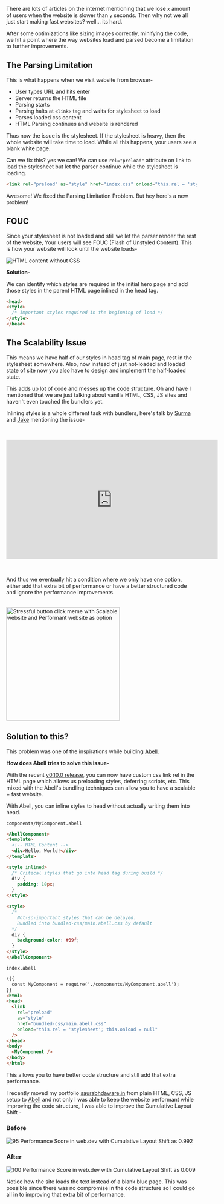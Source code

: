 There are lots of articles on the internet mentioning that we lose `x` amount of users when the website is slower than `y` seconds. Then why not we all just start making fast websites? well... its hard. 

After some optimizations like sizing images correctly, minifying the code, we hit a point where the way websites load and parsed become a limitation to further improvements.

## The Parsing Limitation

This is what happens when we visit website from browser-
- User types URL and hits enter
- Server returns the HTML file
- Parsing starts
- Parsing halts at `<link>` tag and waits for stylesheet to load
- Parses loaded css content
- HTML Parsing continues and website is rendered

Thus now the issue is the stylesheet. If the stylesheet is heavy, then the whole website will take time to load. While all this happens, your users see a blank white page.

Can we fix this? yes we can! We can use `rel="preload"` attribute on link to load the stylesheet but let the parser continue while the stylesheet is loading.

```html
<link rel="preload" as="style" href="index.css" onload="this.rel = 'stylesheet'; this.onload = null" />
```

Awesome! We fixed the Parsing Limitation Problem. But hey here's a new problem! 

## FOUC

Since your stylesheet is not loaded and still we let the parser render the rest of the website, Your users will see FOUC (Flash of Unstyled Content). This is how your website will look until the website loads-

![HTML content without CSS](https://res.cloudinary.com/practicaldev/image/fetch/s--TtnIN9uD--/c_limit%2Cf_auto%2Cfl_progressive%2Cq_auto%2Cw_880/https://thepracticaldev.s3.amazonaws.com/i/3ahqwj2z4wknaveyz80d.png)

**Solution-**

We can identify which styles are required in the initial hero page and add those styles in the parent HTML page inlined in the head tag.
```html
<head>
<style>
  /* important styles required in the beginning of load */
</style>
</head>
```

## The Scalability Issue

This means we have half of our styles in head tag of main page, rest in the stylesheet somewhere. Also, now instead of just not-loaded and loaded state of site now you also have to design and implement the half-loaded state.

This adds up lot of code and messes up the code structure. Oh and have I mentioned that we are just talking about vanilla HTML, CSS, JS sites and haven't even touched the bundlers yet.

Inlining styles is a whole different task with bundlers, here's talk by [Surma](https://twitter.com/dassurma) and [Jake](https://twitter.com/jaffathecake) mentioning the issue-

<br/>
<p style="text-align: left">
<iframe width="560" height="315" src="https://www.youtube.com/embed/TsTt7Tja30Q" frameborder="0" allow="accelerometer; autoplay; clipboard-write; encrypted-media; gyroscope; picture-in-picture" allowfullscreen></iframe>
</p>
<br/>

And thus we eventually hit a condition where we only have one option, either add that extra bit of performance or have a better structured code and ignore the performance improvements.

<br/>
<img alt="Stressful button click meme with Scalable website and Performant website as option" width="300" src="assets/button-meme.jpg" />


## Solution to this?

This problem was one of the inspirations while building [Abell](https://abelljs.org/). 

**How does Abell tries to solve this issue-**

With the recent [v0.10.0 release](https://github.com/abelljs/abell/releases/tag/v0.10.0), you can now have custom css link rel in the HTML page which allows us preloading styles, deferring scripts, etc. This mixed with the Abell's bundling techniques can allow you to have a scalable + fast website.

With Abell, you can inline styles to head without actually writing them into head.

`components/MyComponent.abell`
```html
<AbellComponent>
<template>
  <!-- HTML Content -->
  <div>Hello, World!</div>
</template>

<style inlined>
  /* Critical styles that go into head tag during build */
  div {
    padding: 10px;
  }
</style>

<style>
  /* 
    Not-so-important styles that can be delayed. 
    Bundled into bundled-css/main.abell.css by default 
  */
  div {
    background-color: #09f;
  }
</style>
</AbellComponent>
```

`index.abell`
```html
\{{
  const MyComponent = require('./components/MyComponent.abell');
}}
<html>
<head>
  <link 
    rel="preload" 
    as="style" 
    href="bundled-css/main.abell.css" 
    onload="this.rel = 'stylesheet'; this.onload = null" 
  />
</head>
<body>
  <MyComponent />
</body>
</html>
```

This allows you to have better code structure and still add that extra performance.

I recently moved my portfolio [saurabhdaware.in](https://saurabhdaware.in) from plain HTML, CSS, JS setup to [Abell](https://abelljs.org) and not only I was able to keep the website performant while improving the code structure, I was able to improve the Cumulative Layout Shift -

### Before

![95 Performance Score in web.dev with Cumulative Layout Shift as 0.992](assets/performance-before.png)

### After

![100 Performance Score in web.dev with Cumulative Layout Shift as 0.009](assets/performance-after.png)

Notice how the site loads the text instead of a blank blue page. This was possible since there was no compromise in the code structure so I could go all in to improving that extra bit of performance.
